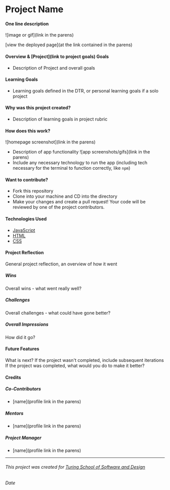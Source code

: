 # Project Name
#### One line description

![image or gif](link in the parens)

[view the deployed page](at the link contained in the parens)

#### Overview & [Project](link to project goals) Goals
- Description of Project and overall goals

#### Learning Goals
- Learning goals defined in the DTR, or personal learning goals if a solo project

#### Why was this project created?
- Description of learning goals in project rubric

#### How does this work?
![homepage screenshot](link in the parens)
- Description of app functionality
![app screenshots/gifs](link in the parens)
- Include any necessary technology to run the app (including tech necessary for the terminal to function correctly, like `npm`)

#### Want to contribute?
- Fork this repository
- Clone into your machine and CD into the directory
- Make your changes and create a pull request! Your code will be reviewed by one of the project contributors.

#### Technologies Used
- [JavaScript](https://developer.mozilla.org/en-US/docs/Web/javascript)
- [HTML](https://developer.mozilla.org/en-US/docs/Web/HTML)
- [CSS](https://developer.mozilla.org/en-US/docs/Web/CSS)

#### Project Reflection
General project reflection, an overview of how it went

##### Wins
Overall wins - what went really well?

##### Challenges
Overall challenges - what could have gone better?

##### Overall Impressions
How did it go?

#### Future Features
What is next? If the project wasn't completed, include subsequent iterations
If the project was completed, what would you do to make it better?

#### Credits
##### Co-Contributors
- [name](profile link in the parens)
##### Mentors
- [name](profile link in the parens)
##### Project Manager
- [name](profile link in the parens)
**************************************************************************

###### This project was created for [Turing School of Software and Design](https://turing.io/)
###### Date
